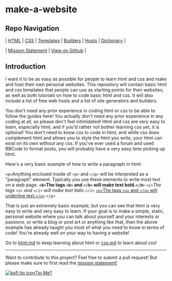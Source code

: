 # make-a-website

## Repo Navigation

| [HTML](guides/html.md) | [CSS](guides/css.md) | [Templates](templates/readme.md) | [Builders](guides/builders.md) | [Hosts](guides/hosts.md) | [Dictionary](guides/vocab.md) |

| [Mission Statement](mission-statement.md) | [View on Github](https://github.com/skylestia/make-a-website) |

## Introduction

I want it to be as easy as possible for people to learn html and css and make and host their own personal websites. This repository will contain basic html and css templates that people can use as starting points for their websites, as well as both tutorials on how to code basic html and css. It will also include a list of free web hosts and a list of site generators and builders.

You don't need any prior experience in coding html or css to be able to follow the guides here! You actually don't need any prior experience in any coding at all, so please don't feel intimidated! Html and css are very easy to learn, especially html, and if you'd rather not bother learning css yet, it is optional! You don't need to know css to code in html, and while css does complement html and allows you to style the html you write, your html can exist on its own without any css. If you've ever used a forum and used BBCode to format posts, you will probably have a very easy time picking up html.

Here's a very basic example of how to write a paragraph in html:

`<p>`Anything enclosed inside of `<p>` and `</p>` will be interpreted as a "paragraph" element. Typically you use these elements to write most text on a web page. **`<b>`The tags `<b>` and `</b>` will make text bold.`</b>`** *`<i>`The tags `<i>` and `</i>` will make text italic.`</i>`* <ins>`<u>`The tags `<u>` and `</u>` will underline text.`</u>`</ins> `</p>`

That is just an extremely basic example, but you can see that html is very easy to write and very easy to learn. If your goal is to make a simple, static, personal website where you can talk about yourself and your interests or passions, or write a blog or post art or anything like that, then the above example has already taught you most of what you need to know in terms of code! You're already well on your way to having a website!

Go to [html.md](guides/html.md) to keep learning about html or [css.md](guides/css.md) to learn about css!

---

Want to contribute to this project? Feel free to submit a pull request! But please make sure to first read the [mission statement!](mission-statement.md)

<a href="https://ko-fi.com/skylestia"><img src="https://sky-assets.pages.dev/img/ico/soc/kofi.png" alt="kofi tip icon" loading="lazy">Tip Me?</a>
